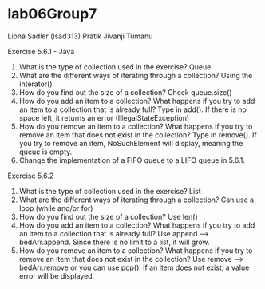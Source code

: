 # lab06Group7
Liona Sadler (lsad313)
Pratik Jivanji 
Tumanu 

Exercise 5.6.1 - Java
1. What is the type of collection used in the exercise?
Queue
2. What are the different ways of iterating through a collection?
Using the interator() 
3. How do you find out the size of a collection?
Check queue.size()
4. How do you add an item to a collection? What happens if you try to add an item to a collection that is already full?
Type in add(). If there is no space left, it returns an error (IllegalStateException)
5. How do you remove an item to a collection? What happens if you try to remove an item that does not exist in the collection?
Type in remove(). If you try to remove an item, NoSuchElement will display, meaning the queue is empty.
6. Change the implementation of a FIFO queue to a LIFO queue in 5.6.1.


Exercise 5.6.2
1. What is the type of collection used in the exercise?
List
2. What are the different ways of iterating through a collection?
Can use a loop (while and/or for)
3. How do you find out the size of a collection?
Use len()
4. How do you add an item to a collection? What happens if you try to add an item to a collection that is already full?
Use append --> bedArr.append. Since there is no limit to a list, it will grow.
6. How do you remove an item to a collection? What happens if you try to remove an item that does not exist in the collection?
Use remove --> bedArr.remove or you can use pop(). If an item does not exist, a value error will be displayed. 
